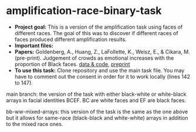 # amplification-race-binary-task

- **Project goal:** This is a version of the amplification task using faces of different races. The goal of this was to discover if different races of faces produced different amplification results. 
- **Important files:** 
- **Papers:** Goldenberg, A., Huang, Z., LaFollette, K., Weisz, E., & Cikara, M. (pre-print). Judgement of
crowds as emotional increases with the proportion of Black faces. [data & code](https://osf.io/ywbxj/), [preprint](https://psyarxiv.com/ys65p/)
- **To use this task:** Clone repository and use the main task file. You may have to comment out the consent in order for it to work locally (lines 142 to 147).



main branch: the version of the task with either black-white or white-black arrays in facial identities BCEF. BC are white faces and EF are black faces.

bb-ww-mixed-arrays: this version of the task is the same as the one above but it allows for same-race (black-black and white-white) arrays in addition to the mixed race ones.
